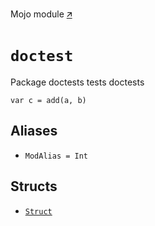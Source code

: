 Mojo module [🡭](https://github.com/mlange-42/modo/blob/main/test/src/doctest.mojo)

# `doctest`

Package doctests tests doctests



```mojo {doctest="test"}
var c = add(a, b)
```


## Aliases

- `ModAlias = Int`

## Structs

- [`Struct`](Struct-.md)

